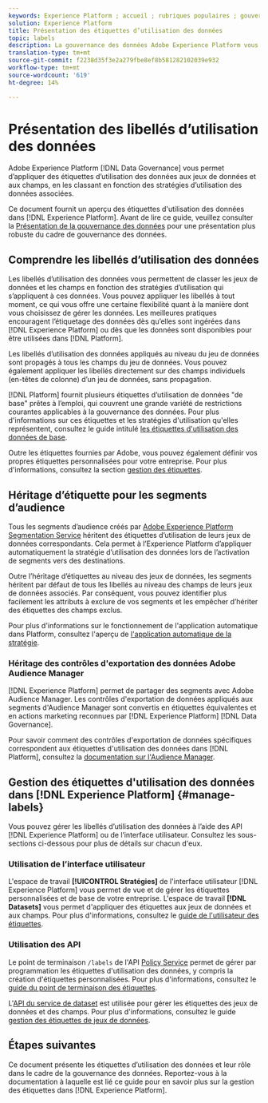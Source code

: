 ```yaml
---
keywords: Experience Platform ; accueil ; rubriques populaires ; gouvernance des données ; api de l’étiquette d’utilisation des données ; api du service de stratégie ; étiquettes d’utilisation des données présentation
solution: Experience Platform
title: Présentation des étiquettes d’utilisation des données
topic: labels
description: La gouvernance des données Adobe Experience Platform vous permet d’appliquer des étiquettes d’utilisation des données aux jeux de données et aux champs, en les classant par catégorie selon les stratégies d’utilisation des données associées. Ce document présente un aperçu des étiquettes d’utilisation des données dans l’Experience Platform.
translation-type: tm+mt
source-git-commit: f2238d35f3e2a279fbe8ef8b581282102039e932
workflow-type: tm+mt
source-wordcount: '619'
ht-degree: 14%

---
```



# Présentation des libellés d’utilisation des données

Adobe Experience Platform [!DNL Data Governance] vous permet d’appliquer des étiquettes d’utilisation des données aux jeux de données et aux champs, en les classant en fonction des stratégies d’utilisation des données associées.

Ce document fournit un aperçu des étiquettes d&#39;utilisation des données dans [!DNL Experience Platform]. Avant de lire ce guide, veuillez consulter la [Présentation de la gouvernance des données](../home.md) pour une présentation plus robuste du cadre de gouvernance des données.

## Comprendre les libellés d’utilisation des données

Les libellés d’utilisation des données vous permettent de classer les jeux de données et les champs en fonction des stratégies d’utilisation qui s’appliquent à ces données. Vous pouvez appliquer les libellés à tout moment, ce qui vous offre une certaine flexibilité quant à la manière dont vous choisissez de gérer les données. Les meilleures pratiques encouragent l’étiquetage des données dès qu’elles sont ingérées dans [!DNL Experience Platform] ou dès que les données sont disponibles pour être utilisées dans [!DNL Platform].

Les libellés d’utilisation des données appliqués au niveau du jeu de données sont propagés à tous les champs du jeu de données. Vous pouvez également appliquer les libellés directement sur des champs individuels (en-têtes de colonne) d’un jeu de données, sans propagation.

[!DNL Platform] fournit plusieurs étiquettes d’utilisation de données &quot;de base&quot; prêtes à l’emploi, qui couvrent une grande variété de restrictions courantes applicables à la gouvernance des données. Pour plus d&#39;informations sur ces étiquettes et les stratégies d&#39;utilisation qu&#39;elles représentent, consultez le guide intitulé [les étiquettes d&#39;utilisation des données de base](reference.md).

Outre les étiquettes fournies par Adobe, vous pouvez également définir vos propres étiquettes personnalisées pour votre entreprise. Pour plus d&#39;informations, consultez la section [gestion des étiquettes](#manage-labels).

## Héritage d’étiquette pour les segments d’audience

Tous les segments d’audience créés par [Adobe Experience Platform Segmentation Service](../../segmentation/home.md) héritent des étiquettes d’utilisation de leurs jeux de données correspondants. Cela permet à l’Experience Platform d’appliquer automatiquement la stratégie d’utilisation des données lors de l’activation de segments vers des destinations.

Outre l’héritage d’étiquettes au niveau des jeux de données, les segments héritent par défaut de tous les libellés au niveau des champs de leurs jeux de données associés. Par conséquent, vous pouvez identifier plus facilement les attributs à exclure de vos segments et les empêcher d’hériter des étiquettes des champs exclus.

Pour plus d&#39;informations sur le fonctionnement de l&#39;application automatique dans Platform, consultez l&#39;aperçu de [l&#39;application automatique de la stratégie](../enforcement/auto-enforcement.md).

### Héritage des contrôles d&#39;exportation des données Adobe Audience Manager

[!DNL Experience Platform] permet de partager des segments avec Adobe Audience Manager. Les contrôles d&#39;exportation de données appliqués aux segments d&#39;Audience Manager sont convertis en étiquettes équivalentes et en actions marketing reconnues par [!DNL Experience Platform] [!DNL Data Governance].

Pour savoir comment des contrôles d&#39;exportation de données spécifiques correspondent aux étiquettes d&#39;utilisation des données dans [!DNL Platform], consultez la [documentation sur l&#39;Audience Manager](https://experienceleague.adobe.com/docs/audience-manager/user-guide/implementation-integration-guides/integration-experience-platform/aam-aep-audience-sharing.html#aam-data-export-control-in-aep).

## Gestion des étiquettes d&#39;utilisation des données dans [!DNL Experience Platform] {#manage-labels}

Vous pouvez gérer les libellés d’utilisation des données à l’aide des API [!DNL Experience Platform] ou de l’interface utilisateur. Consultez les sous-sections ci-dessous pour plus de détails sur chacun d&#39;eux.

### Utilisation de l’interface utilisateur

L&#39;espace de travail **[!UICONTROL Stratégies]** de l&#39;interface utilisateur [!DNL Experience Platform] vous permet de vue et de gérer les étiquettes personnalisées et de base de votre entreprise. L&#39;espace de travail **[!DNL Datasets]** vous permet d&#39;appliquer des étiquettes aux jeux de données et aux champs. Pour plus d&#39;informations, consultez le [guide de l&#39;utilisateur des étiquettes](user-guide.md).

### Utilisation des API

Le point de terminaison `/labels` de l&#39;API [Policy Service](https://www.adobe.io/apis/experienceplatform/home/api-reference.html#!acpdr/swagger-specs/dule-policy-service.yaml) permet de gérer par programmation les étiquettes d&#39;utilisation des données, y compris la création d&#39;étiquettes personnalisées. Pour plus d&#39;informations, consultez le [guide du point de terminaison des étiquettes](../api/labels.md).

L&#39;[API du service de dataset](https://www.adobe.io/apis/experienceplatform/home/api-reference.html#!acpdr/swagger-specs/dataset-service.yaml) est utilisée pour gérer les étiquettes des jeux de données et des champs. Pour plus d&#39;informations, consultez le guide [gestion des étiquettes de jeux de données](./dataset-api.md).

## Étapes suivantes

Ce document présente les étiquettes d’utilisation des données et leur rôle dans le cadre de la gouvernance des données. Reportez-vous à la documentation à laquelle est lié ce guide pour en savoir plus sur la gestion des étiquettes dans [!DNL Experience Platform].
